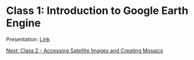 # Class 1: Introduction to Google Earth Engine

Presentation: [Link](https://docs.google.com/presentation/d/148CWtz2TQ7Z5VirfchT0eWe7XYrkTFdG/edit#slide=id.p1)

[Next: Class 2 - Accessing Satellite Images and Creating Mosaics](https://github.com/mapbiomas/training/tree/main/Class_2/README.md)
